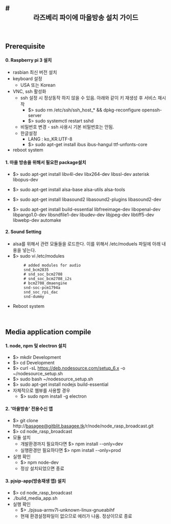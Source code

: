 #<center>라즈베리 파이에 마을방송 설치 가이드</center>
---------
<br>

## Prerequisite

#### 0. Raspberry pi 3 설치 
    
* rasbian 최신 버전 설치 
* keyboard 설정 
	* USA 또는 Korean
* VNC, ssh 활성화 
	* ssh 설정 시 정상동작 하지 않을 수 있음. 아래와 같이 키 재생성 후 서비스 재시작
        * $> sudo rm /etc/ssh/ssh_host_* && dpkg-reconfigure openssh-server
        * $> sudo systemctl restart sshd
    * 비밀번호 변경 - ssh 사용시 기본 비밀번호는 안됨.
    * 한글설정 
        * LANG : ko_KR.UTF-8 
        * $> sudo apt-get install ibus ibus-hangul ttf-unfonts-core
* reboot system 

#### 1. 마을 방송을 위해서 필요한 package설치 
* $> sudo apt-get install libv4l-dev libx264-dev libssl-dev asterisk libopus-dev
* $> sudo apt-get install alsa-base alsa-utils alsa-tools
* $> sudo apt-get install libasound2 libasound2-plugins libasound2-dev

* $> sudo apt-get install build-essential libfreeimage-dev libopenal-dev libpango1.0-dev libsndfile1-dev libudev-dev libjpeg-dev libtiff5-dev libwebp-dev automake

#### 2. Sound Setting
* alsa를 위해서 관련 모듈들을 로드한다. 이를 위해서 /etc/moduels 파일에 아래 내용을 넣는다.
* $> sudo vi /etc/modules


```
		# added modules for audio
		snd_bcm2835
		# snd_soc_bcm2708
		# snd_soc_bcm2708_i2s
		# bcm2708_dmaengine
		snd-soc-pcm1794a
		snd_soc_rpi_dac
		snd-dummy 
```

* Reboot system

<br>

## Media application compile

#### 1. node, npm 및 electron 설치 
* $> mkdir Development
* $> cd Development
* $> curl -sL https://deb.nodesource.com/setup_6.x -o ~/nodesource_setup.sh
* $> sudo bash ~/nodesource_setup.sh
* $> sudo apt-get install nodejs build-essential
* 자체적으로 웹뷰를 사용할 경우 
	* $> sudo npm install -g electron

#### 2. '마을방송' 전용수신 앱 
* $> git clone  http://basagee@gitblit.basagee.tk/r/node/node\_rasp\_broadcast.git 
* $> cd node\_rasp\_broadcast
* 모듈 설치 
	* 개발환경까지 필요하다면 $> npm install --only=dev
	* 실행환경만 필요하다면  $> npm install --only=prod
* 실행 확인 
    * $> npm node-dev
    * 정상 설치되었으면 종료 

#### 3. pjsip-app(방송재생 앱) 설치 
* $> cd node\_rasp\_broadcast
* ./build_media_app.sh
* 실행 확인 
    * $> ./pjsua-armv7l-unknown-linux-gnueabihf
    * 현재 환경설정파일이 없으므로 에러가 나옴. 정상이므로 종료 



